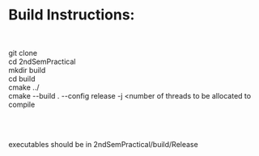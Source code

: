 <h1 > Build Instructions: </h1>
<br>

<p>

git clone <repo URL here> <br>
cd 2ndSemPractical <br>
mkdir build <br>
cd build <br>
cmake ../ <br>
cmake --build . --config release -j <number of threads to be allocated to compile <br>

<br><br>

executables should be in 2ndSemPractical/build/Release
</p>
